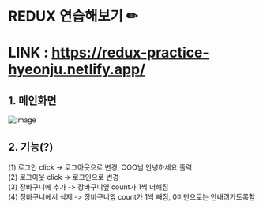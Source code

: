 # REDUX 연습해보기 ✏
# LINK : https://redux-practice-hyeonju.netlify.app/
## 1. 메인화면
![image](https://github.com/hyesom2/Redux_Practice/assets/123542438/4a6711c3-815e-4e39-bdea-7fd689691cb5)
## 2. 기능(?)
(1) 로그인 click -> 로그아웃으로 변경, OOO님 안녕하세요 출력 <br/>
(2) 로그아웃 click -> 로그인으로 변경 <br/>
(3) 장바구니에 추가 -> 장바구니옆 count가 1씩 더해짐 <br/>
(4) 장바구니에서 삭제 -> 장바구니옆 count가 1씩 빼짐, 0미만으로는 안내려가도록함 <br/>
